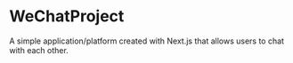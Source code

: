 # WeChatProject

A simple application/platform created with Next.js that allows users to chat with each other.

